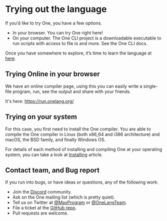 # Trying out the language

If you’d like to try One, you have a few options.

- In your browser. You can try One right here!
- On your computer. The One CLI project is a downloadable executable to run scripts with access to file io and more. See the One CLI docs.

Once you have somewhere to explore, it’s time to learn the language at [here](en/syntax).

## Trying Online in your browser

We have an online compiler page, using this you can easily write a single-file program, run, see the output and share with your friends.

It's here:
<https://run.onelang.org/>

## Trying on your system

For this case, you first need to install the One compiler. You are able to compile the One compiler in Linux (both x86_64 and i386 architecture) and macOS, the BSD family, and finally Windows OS.

For details of each method of installing and compiling One at your operating system, you can take a look at [Installing](en/installing) article.

## Contact team, and Bug report

If you run into bugs, or have ideas or questions, any of the following work:

- Join the [Discord](https://discord.gg/sFCE2HcMCa) community.
- Ask on the One mailing list (which is pretty quiet).
- Tell us on Twitter at [@MaxProgram](https://twitter.com/MaxProgram) or [@OneLangTeam](https://twitter.com/OneLangTeam).
- File a ticket at the [GitHub repo](https://github.com/One-Language/One).
- Pull requests are welcome.
